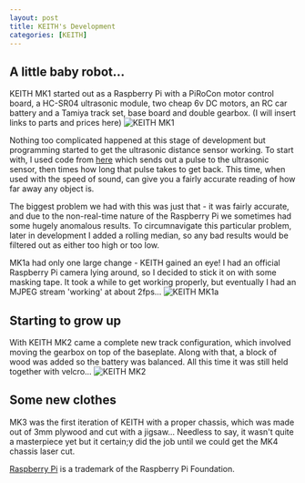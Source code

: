 ```yaml
---
layout: post
title: KEITH's Development
categories: [KEITH]
---
```


## A little baby robot...

KEITH MK1 started out as a Raspberry Pi with a PiRoCon motor control board, a HC-SR04 ultrasonic module, two cheap 6v DC motors, an RC car battery and a Tamiya track set, base board and double gearbox. (I will insert links to parts and prices here)
![KEITH MK1](http://keiththerobot.uk/images/MK1.JPG "KEITH MK1")

Nothing too complicated happened at this stage of development but programming started to get the ultrasonic distance sensor working. To start with, I used code from <a href="https://github.com/chrisalexander/initio-pirocon-test/blob/master/sonar.py">here</a> which sends out a pulse to the ultrasonic sensor, then times how long that pulse takes to get back. This time, when used with the speed of sound, can give you a fairly accurate reading of how far away any object is.

The biggest problem we had with this was just that - it was fairly accurate, and due to the non-real-time nature of the Raspberry Pi we sometimes had some hugely anomalous results. To circumnavigate this particular problem, later in development I added a rolling median, so any bad results would be filtered out as either too high or too low.

MK1a had only one large change - KEITH gained an eye! I had an official Raspberry Pi camera lying around, so I decided to stick it on with some masking tape. It took a while to get working properly, but eventually I had an MJPEG stream 'working' at about 2fps...
![KEITH MK1a](http://keiththerobot.uk/images/MK1a.jpg "KEITH MK1a")

## Starting to grow up

With KEITH MK2 came a complete new track configuration, which involved moving the gearbox on top of the baseplate. Along with that, a block of wood was added so the battery was balanced. All this time it was still held together with velcro...
![KEITH MK2](http://keiththerobot.uk/images/MK2.JPG "KEITH MK2")

## Some new clothes

MK3 was the first iteration of KEITH with a proper chassis, which was made out of 3mm plywood and cut with a jigsaw... Needless to say, it wasn't quite a masterpiece yet but it certain;y did the job until we could get the MK4 chassis laser cut.


<a href="http://www.raspberrypi.org">Raspberry Pi</a> is a trademark of the Raspberry Pi Foundation.

